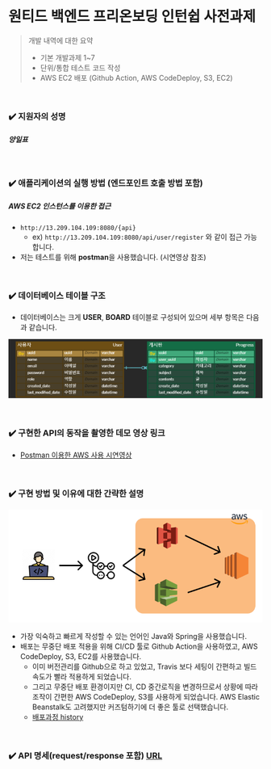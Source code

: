 # 원티드 백엔드 프리온보딩 인턴쉽 사전과제
> 개발 내역에 대한 요약  
> + 기본 개발과제 1~7  
> + 단위/통합 테스트 코드 작성  
> + AWS EC2 배포 (Github Action, AWS CodeDeploy, S3, EC2)

<br>

### ✔️️️ 지원자의 성명
##### 양일표

<br>

### ✔️️️ 애플리케이션의 실행 방법 (엔드포인트 호출 방법 포함)
##### AWS EC2 인스턴스를 이용한 접근
+ ```http://13.209.104.109:8080/{api}```
  + ex) ```http://13.209.104.109:8080/api/user/register``` 와 같이 접근 가능합니다.
+ 저는 테스트를 위해 **postman**을 사용했습니다. (시연영상 참조)

<br>

### ✔️️ 데이터베이스 테이블 구조
+ 데이터베이스는 크게 **USER**, **BOARD** 테이블로 구성되어 있으며 세부 항목은 다음과 같습니다.

![erd.png](readme_img/erd.png)

<br>

### ✔️ 구현한 API의 동작을 촬영한 데모 영상 링크
+ [Postman 이용한 AWS 사용 시연영상](https://youtu.be/NPi2DFE2PtI)

<br>

### ✔️️ 구현 방법 및 이유에 대한 간략한 설명

![Group 50.png](readme_img/Group%2050.png)

+ 가장 익숙하고 빠르게 작성할 수 있는 언어인 Java와 Spring을 사용했습니다.
+ 배포는 무중단 배포 적용을 위해 CI/CD 툴로 Github Action을 사용하였고, AWS CodeDeploy, S3, EC2를 사용했습니다.
  + 이미 버전관리를 Github으로 하고 있었고, Travis 보다 세팅이 간편하고 빌드 속도가 빨라 적용하게 되었습니다.
  + 그리고 무중단 배포 환경이지만 CI, CD 중간로직을 변경하므로서 상황에 따라 조작이 간편한 AWS CodeDeploy, S3를 사용하게 되었습니다. AWS Elastic Beanstalk도 고려했지만 커즈텀하기에 더 좋은 툴로 선택했습니다.
  + [배포과정 history](https://ilpyo-yang.github.io/devops/2023/05/08/AWS.html#aws-다양한-배포-방법들)
  
<br>

### ✔️️ API 명세(request/response 포함) [URL](https://ilpyo.notion.site/API-d989a5067e384350ae50c3022a503eec?pvs=4)
